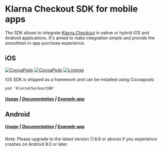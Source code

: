 # Klarna Checkout SDK for mobile apps

The SDK allows to integrate [Klarna Checkout](https://www.klarna.com/us/business/sell-online-with-klarna) in 
native or hybrid iOS and Android applications. 
It's aimed to make integration simple and provide the smoothest in-app purchase experience.

## iOS
[![CocoaPods](https://img.shields.io/badge/cocoapods-v1.6.2-blue.svg?style=flat)](https://cocoapods.org/pods/KlarnaCheckoutSDK)
[![CocoaPods](https://img.shields.io/badge/platform-ios-999999.svg?style=flat)](https://cocoapods.org/pods/KlarnaCheckoutSDK)
[![License](https://img.shields.io/badge/license-MIT-333333.svg?style=flat)](https://github.com/klarna/kco-mobile-sdk/blob/master/LICENSE)

iOS SDK is shipped as a framework and can be installed using Cocoapods:

```
pod 'KlarnaCheckoutSDK'
```

##### [Usage](ios/README.md) | [Documentation](https://cocoadocs.org/docsets/KlarnaCheckoutSDK/) | [Example app](https://github.com/klarna/kco-ios-example-app)



## Android

##### [Usage](android/README.md) | [Documentation](https://rawgit.com/klarna/kco-mobile-sdk/master/android/docs/index.html) | [Example app](https://github.com/klarna/kco-android-example-app)

Note: Please upgrade to the latest version (1.6.8 or above) if you experience crashes on Android 9.0 or later.

